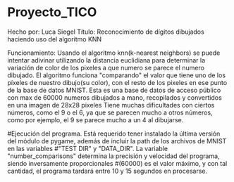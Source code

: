 # Proyecto_TICO
Hecho por: Luca Siegel
Título: Reconocimiento de dígitos dibujados haciendo uso del algoritmo KNN

Funcionamiento: Usando el algoritmo knn(k-nearest neighbors) se puede intentar adivinar utilizando la distancia euclidiana para determinar la variación de color de los pixeles a que numero se parece el numero dibujado. El algoritmo funciona "comparando" el valor que tiene uno de los píxeles de nuestro dibujo(su color), con el resto de los pixeles en ese punto de la base de datos MNIST. Esta es una base de datos de acceso público con max de 60000 numeros dibujados a mano, recopilados y convertidos en una imagen de 28x28 pixeles  Tiene muchas dificultades con ciertos números, como el 9 o el 6, ya que se parecen mucho a otros números, como por ejemplo, el 9 se parece mucho a un 4 al dibujarse. 

#Ejecución del programa. Está requerido tener instalado la última versión del módulo de pygame, además de incluir la path de los archivos de MNIST en las variables 
#"TEST DIR" y "DATA_DIR". La variable "number_comparisons" determina la precisión y velocidad del programa, siendo inversamente proporcionales 
#(60000) es el valor máximo, y con tal cantidad, el programa tardará entre 10 y 15 segundos en procesarse.
